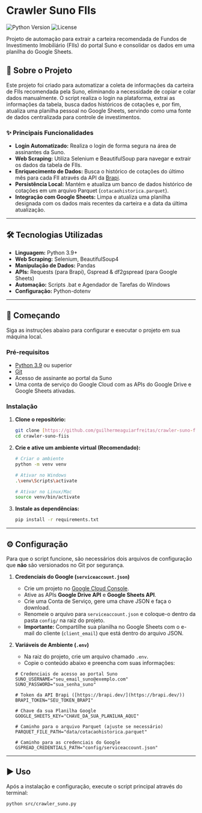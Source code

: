 # Crawler Suno FIIs

![Python Version](https://img.shields.io/badge/python-3.9%2B-blue.svg)
![License](https://img.shields.io/badge/license-MIT-green.svg)

Projeto de automação para extrair a carteira recomendada de Fundos de Investimento Imobiliário (FIIs) do portal Suno e consolidar os dados em uma planilha do Google Sheets.

## 📖 Sobre o Projeto

Este projeto foi criado para automatizar a coleta de informações da carteira de FIIs recomendada pela Suno, eliminando a necessidade de copiar e colar dados manualmente. O script realiza o login na plataforma, extrai as informações da tabela, busca dados históricos de cotações e, por fim, atualiza uma planilha pessoal no Google Sheets, servindo como uma fonte de dados centralizada para controle de investimentos.

### ✨ Principais Funcionalidades

* **Login Automatizado:** Realiza o login de forma segura na área de assinantes da Suno.
* **Web Scraping:** Utiliza Selenium e BeautifulSoup para navegar e extrair os dados da tabela de FIIs.
* **Enriquecimento de Dados:** Busca o histórico de cotações do último mês para cada FII através da API da [Brapi](https://brapi.dev/).
* **Persistência Local:** Mantém e atualiza um banco de dados histórico de cotações em um arquivo Parquet (`cotacaohistorica.parquet`).
* **Integração com Google Sheets:** Limpa e atualiza uma planilha designada com os dados mais recentes da carteira e a data da última atualização.

---

## 🛠️ Tecnologias Utilizadas

* **Linguagem:** Python 3.9+
* **Web Scraping:** Selenium, BeautifulSoup4
* **Manipulação de Dados:** Pandas
* **APIs:** Requests (para Brapi), Gspread & df2gspread (para Google Sheets)
* **Automação:** Scripts .bat e Agendador de Tarefas do Windows
* **Configuração:** Python-dotenv

---

## 🚀 Começando

Siga as instruções abaixo para configurar e executar o projeto em sua máquina local.

### Pré-requisitos

* [Python 3.9](https://www.python.org/downloads/) ou superior
* [Git](https://git-scm.com/downloads)
* Acesso de assinante ao portal da Suno
* Uma conta de serviço do Google Cloud com as APIs do Google Drive e Google Sheets ativadas.

### Instalação

1.  **Clone o repositório:**
    ```bash
    git clone [https://github.com/guilhermeaguiarfreitas/crawler-suno-fiis.git](https://github.com/guilhermeaguiarfreitas/crawler-suno-fiis.git)
    cd crawler-suno-fiis
    ```

2.  **Crie e ative um ambiente virtual (Recomendado):**
    ```bash
    # Criar o ambiente
    python -m venv venv

    # Ativar no Windows
    .\venv\Scripts\activate

    # Ativar no Linux/Mac
    source venv/bin/activate
    ```

3.  **Instale as dependências:**
    ```bash
    pip install -r requirements.txt
    ```

---

## ⚙️ Configuração

Para que o script funcione, são necessários dois arquivos de configuração que **não** são versionados no Git por segurança.

1.  **Credenciais do Google (`serviceaccount.json`)**
    * Crie um projeto no [Google Cloud Console](https://console.cloud.google.com/).
    * Ative as APIs **Google Drive API** e **Google Sheets API**.
    * Crie uma Conta de Serviço, gere uma chave JSON e faça o download.
    * Renomeie o arquivo para `serviceaccount.json` e coloque-o dentro da pasta `config/` na raiz do projeto.
    * **Importante:** Compartilhe sua planilha no Google Sheets com o e-mail do cliente (`client_email`) que está dentro do arquivo JSON.

2.  **Variáveis de Ambiente (`.env`)**
    * Na raiz do projeto, crie um arquivo chamado `.env`.
    * Copie o conteúdo abaixo e preencha com suas informações:

    ```env
    # Credenciais de acesso ao portal Suno
    SUNO_USERNAME="seu_email_suno@exemplo.com"
    SUNO_PASSWORD="sua_senha_suno"

    # Token da API Brapi ([https://brapi.dev/](https://brapi.dev/))
    BRAPI_TOKEN="SEU_TOKEN_BRAPI"

    # Chave da sua Planilha Google
    GOOGLE_SHEETS_KEY="CHAVE_DA_SUA_PLANILHA_AQUI"

    # Caminho para o arquivo Parquet (ajuste se necessário)
    PARQUET_FILE_PATH="data/cotacaohistorica.parquet"

    # Caminho para as credenciais do Google
    GSPREAD_CREDENTIALS_PATH="config/serviceaccount.json"
    ```

---

## ▶️ Uso

Após a instalação e configuração, execute o script principal através do terminal:

```bash
python src/crawler_suno.py